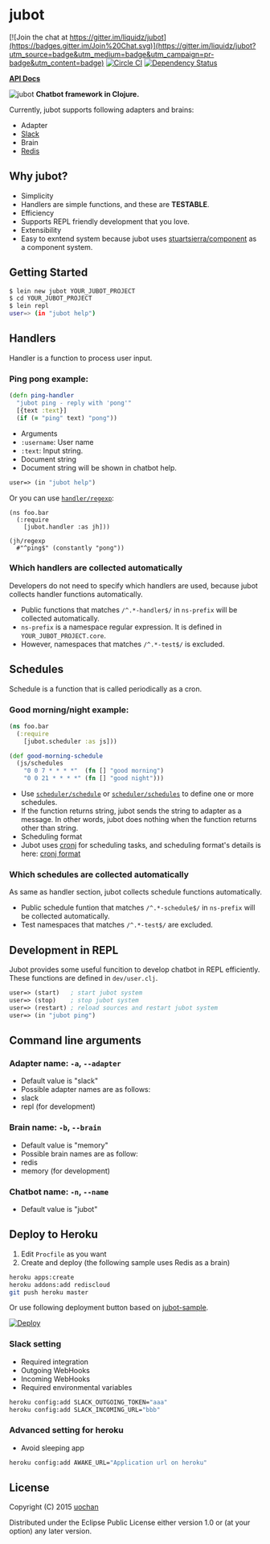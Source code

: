 # jubot

[![Join the chat at https://gitter.im/liquidz/jubot](https://badges.gitter.im/Join%20Chat.svg)](https://gitter.im/liquidz/jubot?utm_source=badge&utm_medium=badge&utm_campaign=pr-badge&utm_content=badge)
[![Circle CI](https://circleci.com/gh/liquidz/jubot.svg?style=svg)](https://circleci.com/gh/liquidz/jubot) [![Dependency Status](https://www.versioneye.com/user/projects/54ca4610de7924f81a0000dc/badge.svg?style=flat)](https://www.versioneye.com/user/projects/54ca4610de7924f81a0000dc)

**[API Docs](http://liquidz.github.io/jubot/api/)**

![jubot](resources/jubot.png)
**Chatbot framework in Clojure.**

Currently, jubot supports following adapters and brains:

 * Adapter
  * [Slack](https://slack.com/)
 * Brain
  * [Redis](http://redis.io/)

## Why jubot?

 * Simplicity
  * Handlers are simple functions, and these are **TESTABLE**.
 * Efficiency
  * Supports REPL friendly development that you love.
 * Extensibility
  * Easy to exntend system because jubot uses [stuartsierra/component](https://github.com/stuartsierra/component) as a component system.


## Getting Started

```sh
$ lein new jubot YOUR_JUBOT_PROJECT
$ cd YOUR_JUBOT_PROJECT
$ lein repl
user=> (in "jubot help")
```


## Handlers

Handler is a function to process user input.

### Ping pong example:
```clj
(defn ping-handler
  "jubot ping - reply with 'pong'"
  [{text :text}]
  (if (= "ping" text) "pong"))
```
 * Arguments
  * `:username`: User name
  * `:text`: Input string.
 * Document string
  * Document string will be shown in chatbot help.
```clj
user=> (in "jubot help")
```

Or you can use [`handler/regexp`](http://liquidz.github.io/jubot/api/jubot.handler.html#var-regexp):

```
(ns foo.bar
  (:require
    [jubot.handler :as jh]))

(jh/regexp
  #"^ping$" (constantly "pong"))
```

### Which handlers are collected automatically

Developers do not need to specify which handlers are used, because jubot collects handler functions automatically.

 * Public functions that matches `/^.*-handler$/` in `ns-prefix` will be collected automatically.
  * `ns-prefix` is a namespace regular expression. It is defined in `YOUR_JUBOT_PROJECT.core`.
  * However, namespaces that matches `/^.*-test$/` is excluded.


## Schedules
Schedule is a function that is called periodically as a cron.

### Good morning/night example:
```clj
(ns foo.bar
  (:require
    [jubot.scheduler :as js]))

(def good-morning-schedule
  (js/schedules
    "0 0 7 * * * *"  (fn [] "good morning")
    "0 0 21 * * * *" (fn [] "good night")))
```
 * Use [`scheduler/schedule`](http://liquidz.github.io/jubot/api/jubot.scheduler.html#var-schedule) or [`scheduler/schedules`](http://liquidz.github.io/jubot/api/jubot.scheduler.html#var-schedules) to define one or more schedules.
  * If the function returns string, jubot sends the string to adapter as a message. In other words, jubot does nothing when the function returns other than string.
 * Scheduling format
  * Jubot uses [cronj](https://github.com/zcaudate/cronj) for scheduling tasks, and scheduling format's details is here: [cronj format](http://docs.caudate.me/cronj/#crontab)

### Which schedules are collected automatically
As same as handler section, jubot collects schedule functions automatically.
 * Public schedule funtion that matches `/^.*-schedule$/` in `ns-prefix` will be collected automatically.
 * Test namespaces that matches `/^.*-test$/` are excluded.

## Development in REPL
Jubot provides some useful funcition to develop chatbot in REPL efficiently.
These functions are defined in `dev/user.clj`.
```clj
user=> (start)   ; start jubot system
user=> (stop)    ; stop jubot system
user=> (restart) ; reload sources and restart jubot system
user=> (in "jubot ping")
```

## Command line arguments

### Adapter name: `-a`, `--adapter`
 * Default value is "slack"
 * Possible adapter names are as follows:
  * slack
  * repl (for development)

### Brain name: `-b`, `--brain`
 * Default value is "memory"
 * Possible brain names are as follow:
  * redis
  * memory (for development)

### Chatbot name: `-n`, `--name`
 * Default value is "jubot"

## Deploy to Heroku
 1. Edit `Procfile` as you want
 1. Create and deploy (the following sample uses Redis as a brain)
```sh
heroku apps:create
heroku addons:add rediscloud
git push heroku master
```

Or use following deployment button based on [jubot-sample](https://github.com/liquidz/jubot-sample).

[![Deploy](https://www.herokucdn.com/deploy/button.png)](https://heroku.com/deploy?template=https://github.com/liquidz/jubot-sample)

### Slack setting
 * Required integration
  * Outgoing WebHooks
  * Incoming WebHooks
 * Required environmental variables
```sh
heroku config:add SLACK_OUTGOING_TOKEN="aaa"
heroku config:add SLACK_INCOMING_URL="bbb"
```

### Advanced setting for heroku
 * Avoid sleeping app
```sh
heroku config:add AWAKE_URL="Application url on heroku"
```

## License

Copyright (C) 2015 [uochan](http://twitter.com/uochan)

Distributed under the Eclipse Public License either version 1.0 or (at
your option) any later version.